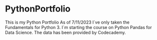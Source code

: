 # PythonPortfolio
This is my Python Portfolio
As of 7/11/2023 I´ve only taken the Fundamentals for Python 3. I´m starting the course on Python Pandas for Data Science. 
The data has been provided by Codecademy.
